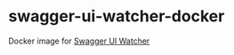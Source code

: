 # swagger-ui-watcher-docker
Docker image for [Swagger UI Watcher](https://github.com/moon0326/swagger-ui-watcher)
